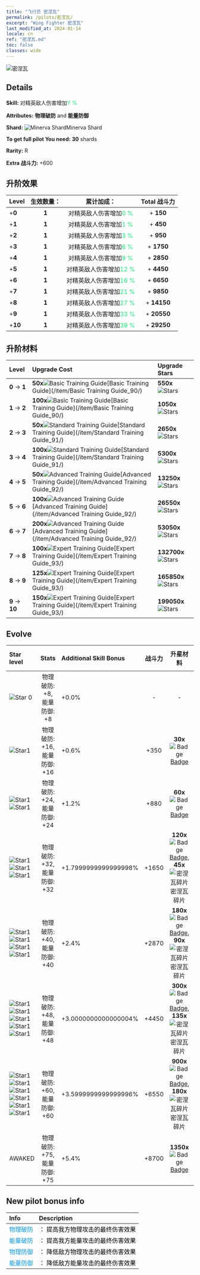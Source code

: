 ```yaml
---
title: "飞行员 密涅瓦"
permalink: /pilots/密涅瓦/
excerpt: "Wing Fighter 密涅瓦"
last_modified_at: 2024-01-14
locale: cn
ref: "密涅瓦.md"
toc: false
classes: wide
---
```



 ![密涅瓦](/images/pilots/aviator_piece_4013.png)

## Details

 **Skill:** 对精英敌人伤害增加<span style="color: #03ff6b">Y %</span><br/><span style="color: #000000;"></span> 

 **Attributes:** **物理破防** and **能量防御**

 **Shard:** ![Minerva Shard](/images/pilots/Minerva_Shard_p.png)Minerva Shard 

 **To get full pilot You need:** **30** shards 

 **Rarity:** R 

 **Extra 战斗力:** +600 



## 升阶效果

  |  Level | 生效数量： |     累计加成：    | Total 战斗力 |
  |:----|:-----:|:-------------------:|:-------:|
  | +**0**  | **1**  | 对精英敌人伤害增加<span style="color: #03ff6b">0 %</span><br/><span style="color: #000000;"></span>  | + **150** |
  | +**1**  | **1**  | 对精英敌人伤害增加<span style="color: #03ff6b">1 %</span><br/><span style="color: #000000;"></span>  | + **450** |
  | +**2**  | **1**  | 对精英敌人伤害增加<span style="color: #03ff6b">3 %</span><br/><span style="color: #000000;"></span>  | + **950** |
  | +**3**  | **1**  | 对精英敌人伤害增加<span style="color: #03ff6b">6 %</span><br/><span style="color: #000000;"></span>  | + **1750** |
  | +**4**  | **1**  | 对精英敌人伤害增加<span style="color: #03ff6b">9 %</span><br/><span style="color: #000000;"></span>  | + **2850** |
  | +**5**  | **1**  | 对精英敌人伤害增加<span style="color: #03ff6b">12 %</span><br/><span style="color: #000000;"></span>  | + **4450** |
  | +**6**  | **1**  | 对精英敌人伤害增加<span style="color: #03ff6b">16 %</span><br/><span style="color: #000000;"></span>  | + **6650** |
  | +**7**  | **1**  | 对精英敌人伤害增加<span style="color: #03ff6b">21 %</span><br/><span style="color: #000000;"></span>  | + **9850** |
  | +**8**  | **1**  | 对精英敌人伤害增加<span style="color: #03ff6b">27 %</span><br/><span style="color: #000000;"></span>  | + **14150** |
  | +**9**  | **1**  | 对精英敌人伤害增加<span style="color: #03ff6b">33 %</span><br/><span style="color: #000000;"></span>  | + **20550** |
  | +**10**  | **1**  | 对精英敌人伤害增加<span style="color: #03ff6b">39 %</span><br/><span style="color: #000000;"></span>  | + **29250** |




## 升阶材料

  |  Level |      Upgrade Cost   |  Upgrade Stars  |
  |:-------|:--------------------|:----------------|
  | **0** -> **1**  | **50x**![Basic Training Guide](/images/item/Basic_Training_Guide_p.png)[Basic Training Guide](/item/Basic Training Guide_90/) | **550x**![Stars](/images/item/Stars_p.png) |
  | **1** -> **2**  | **100x**![Basic Training Guide](/images/item/Basic_Training_Guide_p.png)[Basic Training Guide](/item/Basic Training Guide_90/) | **1050x**![Stars](/images/item/Stars_p.png) |
  | **2** -> **3**  | **50x**![Standard Training Guide](/images/item/Standard_Training_Guide_p.png)[Standard Training Guide](/item/Standard Training Guide_91/) | **2650x**![Stars](/images/item/Stars_p.png) |
  | **3** -> **4**  | **100x**![Standard Training Guide](/images/item/Standard_Training_Guide_p.png)[Standard Training Guide](/item/Standard Training Guide_91/) | **5300x**![Stars](/images/item/Stars_p.png) |
  | **4** -> **5**  | **50x**![Advanced Training Guide](/images/item/Advanced_Training_Guide_p.png)[Advanced Training Guide](/item/Advanced Training Guide_92/) | **13250x**![Stars](/images/item/Stars_p.png) |
  | **5** -> **6**  | **100x**![Advanced Training Guide](/images/item/Advanced_Training_Guide_p.png)[Advanced Training Guide](/item/Advanced Training Guide_92/) | **26550x**![Stars](/images/item/Stars_p.png) |
  | **6** -> **7**  | **200x**![Advanced Training Guide](/images/item/Advanced_Training_Guide_p.png)[Advanced Training Guide](/item/Advanced Training Guide_92/) | **53050x**![Stars](/images/item/Stars_p.png) |
  | **7** -> **8**  | **100x**![Expert Training Guide](/images/item/Expert_Training_Guide_p.png)[Expert Training Guide](/item/Expert Training Guide_93/) | **132700x**![Stars](/images/item/Stars_p.png) |
  | **8** -> **9**  | **125x**![Expert Training Guide](/images/item/Expert_Training_Guide_p.png)[Expert Training Guide](/item/Expert Training Guide_93/) | **165850x**![Stars](/images/item/Stars_p.png) |
  | **9** -> **10**  | **150x**![Expert Training Guide](/images/item/Expert_Training_Guide_p.png)[Expert Training Guide](/item/Expert Training Guide_93/) | **199050x**![Stars](/images/item/Stars_p.png) |




## Evolve

  |  Star level | Stats | Additional Skill Bonus | 战斗力 | 升星材料 | Awake Costs Shards |
  |:------------|:-----:|:-------------------|:----------------:|:--------------------:|:-------------|
  | ![Star 0](/images/s0.png)  | 物理破防: +8, 能量防御: +8  | +0.0%  | -  | -  |  |
  | ![Star1](/images/s1.png)  | 物理破防: +16, 能量防御: +16  | +0.6%  | +350  | **30x**![Badge](/images/item/Badge_p.png)[Badge](/item/Badge_94/)  |  |
  | ![Star1](/images/s1.png)![Star1](/images/s1.png)  | 物理破防: +24, 能量防御: +24  | +1.2%  | +880  | **60x**![Badge](/images/item/Badge_p.png)[Badge](/item/Badge_94/)  |  |
  | ![Star1](/images/s1.png)![Star1](/images/s1.png)![Star1](/images/s1.png)  | 物理破防: +32, 能量防御: +32  | +1.7999999999999998%  | +1650  | **120x**![Badge](/images/item/Badge_p.png)[Badge](/item/Badge_94/), **45x**![密涅瓦碎片](/images/pilots/Minerva_Shard_p.png)密涅瓦碎片  |  |
  | ![Star1](/images/s1.png)![Star1](/images/s1.png)![Star1](/images/s1.png)![Star1](/images/s1.png)  | 物理破防: +40, 能量防御: +40  | +2.4%  | +2870  | **180x**![Badge](/images/item/Badge_p.png)[Badge](/item/Badge_94/), **90x**![密涅瓦碎片](/images/pilots/Minerva_Shard_p.png)密涅瓦碎片  |  |
  | ![Star1](/images/s1.png)![Star1](/images/s1.png)![Star1](/images/s1.png)![Star1](/images/s1.png)![Star1](/images/s1.png)  | 物理破防: +48, 能量防御: +48  | +3.0000000000000004%  | +4450  | **300x**![Badge](/images/item/Badge_p.png)[Badge](/item/Badge_94/), **135x**![密涅瓦碎片](/images/pilots/Minerva_Shard_p.png)密涅瓦碎片  |  ![N](/images/pilots/N_p.png) x200 |
  | ![Star1](/images/s1.png)![Star1](/images/s1.png)![Star1](/images/s1.png)![Star1](/images/s1.png)![Star1](/images/s1.png)![Star1](/images/s1.png)  | 物理破防: +60, 能量防御: +60  | +3.5999999999999996%  | +6550  | **900x**![Badge](/images/item/Badge_p.png)[Badge](/item/Badge_94/), **180x**![密涅瓦碎片](/images/pilots/Minerva_Shard_p.png)密涅瓦碎片  |  ![N](/images/pilots/N_p.png) x400 |
  | AWAKED  | 物理破防: +75, 能量防御: +75  | +5.4%  | +8700  | **1350x**![Badge](/images/item/Badge_p.png)[Badge](/item/Badge_94/)  |  ![R](/images/pilots/R_p.png) x900 ![N](/images/pilots/N_p.png) x800 |



## New pilot bonus info

  |  Info |  Description |
  |:------|:-------------|
  | <span style="color: #0099f2">物理破防</span> | <span style="color: #000000;">： 提高我方物理攻击的最终伤害效果</span> |
  | <span style="color: #0099f2">能量破防</span> | <span style="color: #000000;">： 提高我方能量攻击的最终伤害效果</span> |
  | <span style="color: #0099f2">物理防御</span> | <span style="color: #000000;">： 降低敌方物理攻击的最终伤害效果</span> |
  | <span style="color: #0099f2">能量防御</span> | <span style="color: #000000;">： 降低敌方能量攻击的最终伤害效果</span> |

